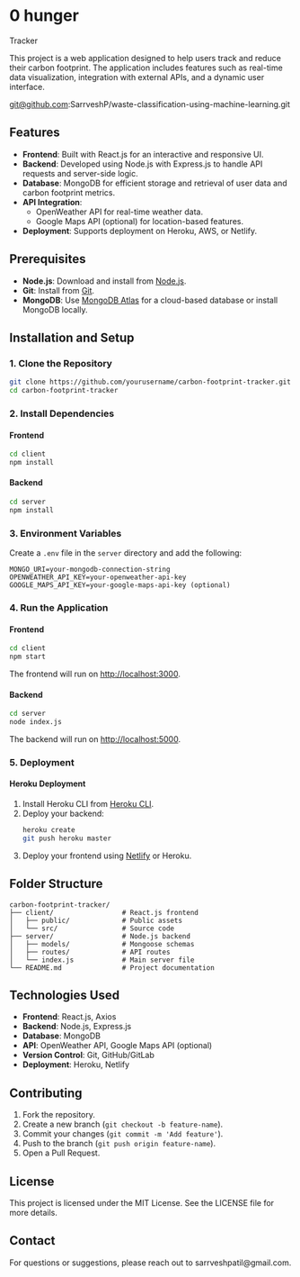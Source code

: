 # 0 hunger
Tracker

This project is a web application designed to help users track and reduce their carbon footprint. The application includes features such as real-time data visualization, integration with external APIs, and a dynamic user interface.

git@github.com:SarrveshP/waste-classification-using-machine-learning.git
## Features

- **Frontend**: Built with React.js for an interactive and responsive UI.
- **Backend**: Developed using Node.js with Express.js to handle API requests and server-side logic.
- **Database**: MongoDB for efficient storage and retrieval of user data and carbon footprint metrics.
- **API Integration**:
  - OpenWeather API for real-time weather data.
  - Google Maps API (optional) for location-based features.
- **Deployment**: Supports deployment on Heroku, AWS, or Netlify.

## Prerequisites

- **Node.js**: Download and install from [Node.js](https://nodejs.org/).
- **Git**: Install from [Git](https://git-scm.com/).
- **MongoDB**: Use [MongoDB Atlas](https://www.mongodb.com/cloud/atlas) for a cloud-based database or install MongoDB locally.

## Installation and Setup

### 1. Clone the Repository

```bash
git clone https://github.com/yourusername/carbon-footprint-tracker.git
cd carbon-footprint-tracker
```

### 2. Install Dependencies

#### Frontend

```bash
cd client
npm install
```

#### Backend

```bash
cd server
npm install
```

### 3. Environment Variables

Create a `.env` file in the `server` directory and add the following:

```env
MONGO_URI=your-mongodb-connection-string
OPENWEATHER_API_KEY=your-openweather-api-key
GOOGLE_MAPS_API_KEY=your-google-maps-api-key (optional)
```

### 4. Run the Application

#### Frontend

```bash
cd client
npm start
```

The frontend will run on [http://localhost:3000](http://localhost:3000).

#### Backend

```bash
cd server
node index.js
```

The backend will run on [http://localhost:5000](http://localhost:5000).

### 5. Deployment

#### Heroku Deployment

1. Install Heroku CLI from [Heroku CLI](https://devcenter.heroku.com/articles/heroku-cli).
2. Deploy your backend:
   ```bash
   heroku create
   git push heroku master
   ```
3. Deploy your frontend using [Netlify](https://www.netlify.com/) or Heroku.

## Folder Structure

```
carbon-footprint-tracker/
├── client/                 # React.js frontend
│   ├── public/             # Public assets
│   └── src/                # Source code
├── server/                 # Node.js backend
│   ├── models/             # Mongoose schemas
│   ├── routes/             # API routes
│   └── index.js            # Main server file
└── README.md               # Project documentation
```

## Technologies Used

- **Frontend**: React.js, Axios
- **Backend**: Node.js, Express.js
- **Database**: MongoDB
- **API**: OpenWeather API, Google Maps API (optional)
- **Version Control**: Git, GitHub/GitLab
- **Deployment**: Heroku, Netlify

## Contributing

1. Fork the repository.
2. Create a new branch (`git checkout -b feature-name`).
3. Commit your changes (`git commit -m 'Add feature'`).
4. Push to the branch (`git push origin feature-name`).
5. Open a Pull Request.

## License

This project is licensed under the MIT License. See the LICENSE file for more details.

## Contact

For questions or suggestions, please reach out to sarrveshpatil\@gmail.com.

